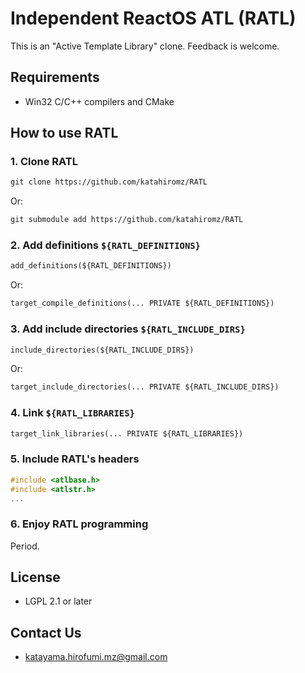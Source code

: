 # Independent ReactOS ATL (RATL)

This is an "Active Template Library" clone. Feedback is welcome.

## Requirements

- Win32 C/C++ compilers and CMake

## How to use RATL

### 1. Clone RATL

```txt
git clone https://github.com/katahiromz/RATL
```

Or:

```txt
git submodule add https://github.com/katahiromz/RATL
```

### 2. Add definitions `${RATL_DEFINITIONS}`

```txt
add_definitions(${RATL_DEFINITIONS})
```

Or:

```txt
target_compile_definitions(... PRIVATE ${RATL_DEFINITIONS})
```

### 3. Add include directories `${RATL_INCLUDE_DIRS}`

```txt
include_directories(${RATL_INCLUDE_DIRS})
```

Or:

```txt
target_include_directories(... PRIVATE ${RATL_INCLUDE_DIRS})
```

### 4. Link `${RATL_LIBRARIES}`

```txt
target_link_libraries(... PRIVATE ${RATL_LIBRARIES})
```

### 5. Include RATL's headers

```c
#include <atlbase.h>
#include <atlstr.h>
...
```

### 6. Enjoy RATL programming

Period.

## License

- LGPL 2.1 or later

## Contact Us

- katayama.hirofumi.mz@gmail.com

